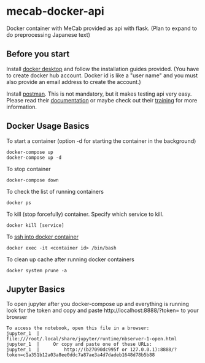 # mecab-docker-api

Docker container with MeCab provided as api with flask.
(Plan to expand to do preprocessing Japanese text)

## Before you start

Install [docker desktop](https://www.docker.com/products/docker-desktop) and follow the installation guides provided. (You have to create docker hub account. Docker id is like a "user name" and you must also provide an email address to create the account.)

Install [postman](https://www.getpostman.com/). This is not mandatory, but it makes testing api very easy. Please read their [documentation](https://learning.getpostman.com/docs/postman/launching_postman/installation_and_updates/) or maybe check out their [training](https://training.getpostman.com/catalog) for more information.


## Docker Usage Basics

To start a container (option -d for starting the container in the background)
```
docker-compose up
docker-compose up -d
```

To stop container
```
docker-compose down
```

To check the list of running containers
```
docker ps
```

To kill (stop forcefully) container. Specify which service to kill.
```
docker kill [service]
```

To [ssh into docker container](http://phase2.github.io/devtools/common-tasks/ssh-into-a-container/)
```
docker exec -it <container id> /bin/bash
```

To clean up cache after running docker containers
```
docker system prune -a
```

## Jupyter Basics

To open jupyter after you docker-compose up and everything is running look for the token and copy and paste http://localhost:8888/?token=<TOKEN YOU SEE ON SERVER SIMILAR TO CODE BELOW> to your browser
```
To access the notebook, open this file in a browser:
jupyter_1  |         file:///root/.local/share/jupyter/runtime/nbserver-1-open.html
jupyter_1  |     Or copy and paste one of these URLs:
jupyter_1  |         http://(b27090dc995f or 127.0.0.1):8888/?token=c1a351b12a03a8ee0ddc7a87ae3a4d7dadeb1648d78b5b88
```


